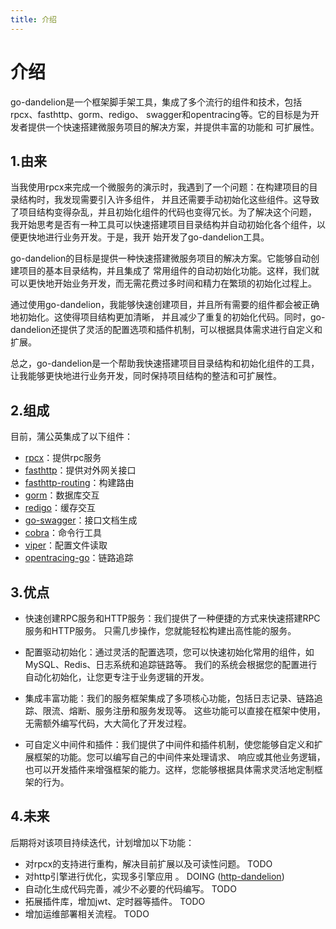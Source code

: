 ```yaml
---
title: 介绍
---
```

# 介绍

go-dandelion是一个框架脚手架工具，集成了多个流行的组件和技术，包括rpcx、fasthttp、gorm、redigo、
swagger和opentracing等。它的目标是为开发者提供一个快速搭建微服务项目的解决方案，并提供丰富的功能和
可扩展性。

## 1.由来

当我使用rpcx来完成一个微服务的演示时，我遇到了一个问题：在构建项目的目录结构时，我发现需要引入许多组件，
并且还需要手动初始化这些组件。这导致了项目结构变得杂乱，并且初始化组件的代码也变得冗长。为了解决这个问题，
我开始思考是否有一种工具可以快速搭建项目目录结构并自动初始化各个组件，以便更快地进行业务开发。于是，我开
始开发了go-dandelion工具。

go-dandelion的目标是提供一种快速搭建微服务项目的解决方案。它能够自动创建项目的基本目录结构，并且集成了
常用组件的自动初始化功能。这样，我们就可以更快地开始业务开发，而无需花费过多时间和精力在繁琐的初始化过程上。

通过使用go-dandelion，我能够快速创建项目，并且所有需要的组件都会被正确地初始化。这使得项目结构更加清晰，
并且减少了重复的初始化代码。同时，go-dandelion还提供了灵活的配置选项和插件机制，可以根据具体需求进行自定义和扩展。

总之，go-dandelion是一个帮助我快速搭建项目目录结构和初始化组件的工具，让我能够更快地进行业务开发，同时保持项目结构的整洁和可扩展性。

## 2.组成

目前，蒲公英集成了以下组件：
+ [rpcx](https://github.com/smallnest/rpcx)：提供rpc服务
+ [fasthttp](https://github.com/valyala/fasthttp)：提供对外网关接口
+ [fasthttp-routing](https://github.com/qiangxue/fasthttp-routing)：构建路由
+ [gorm](https://github.com/go-gorm/gorm)：数据库交互
+ [redigo](https://github.com/gomodule/redigo)：缓存交互
+ [go-swagger](https://github.com/go-swagger/go-swagger)：接口文档生成
+ [cobra](https://github.com/spf13/cobra)：命令行工具
+ [viper](https://github.com/spf13/viper)：配置文件读取
+ [opentracing-go](https://github.com/opentracing/opentracing-go)：链路追踪

## 3.优点

+ 快速创建RPC服务和HTTP服务：我们提供了一种便捷的方式来快速搭建RPC服务和HTTP服务。
  只需几步操作，您就能轻松构建出高性能的服务。

+ 配置驱动初始化：通过灵活的配置选项，您可以快速初始化常用的组件，如MySQL、Redis、日志系统和追踪链路等。
  我们的系统会根据您的配置进行自动化初始化，让您更专注于业务逻辑的开发。

+ 集成丰富功能：我们的服务框架集成了多项核心功能，包括日志记录、链路追踪、限流、熔断、服务注册和服务发现等。
  这些功能可以直接在框架中使用，无需额外编写代码，大大简化了开发过程。

+ 可自定义中间件和插件：我们提供了中间件和插件机制，使您能够自定义和扩展框架的功能。您可以编写自己的中间件来处理请求、
  响应或其他业务逻辑，也可以开发插件来增强框架的能力。这样，您能够根据具体需求灵活地定制框架的行为。

## 4.未来

后期将对该项目持续迭代，计划增加以下功能：
+ 对rpcx的支持进行重构，解决目前扩展以及可读性问题。 TODO
+ 对http引擎进行优化，实现多引擎应用 。 DOING ([http-dandelion](https://github.com/gly-hub/http-dandelion)) 
+ 自动化生成代码完善，减少不必要的代码编写。 TODO
+ 拓展插件库，增加jwt、定时器等插件。 TODO
+ 增加运维部署相关流程。 TODO
